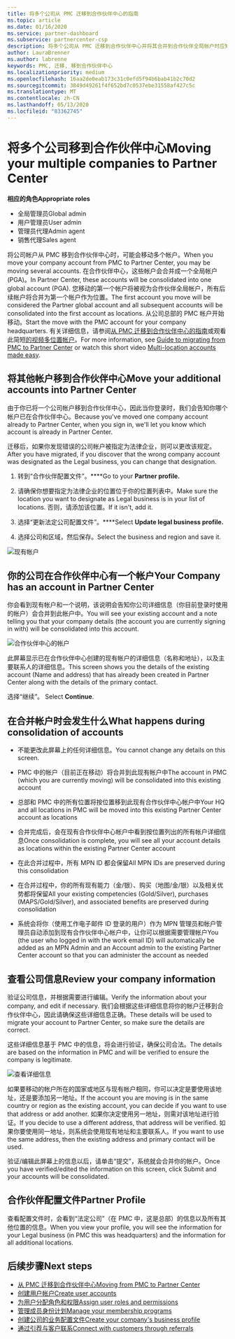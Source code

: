 ```yaml
---
title: 将多个公司从 PMC 迁移到合作伙伴中心的指南
ms.topic: article
ms.date: 01/16/2020
ms.service: partner-dashboard
ms.subservice: partnercenter-csp
description: 将多个公司从 PMC 迁移到合作伙伴中心并将其合并到合作伙伴全局帐户时应知道的内容。
author: LauraBrenner
ms.author: labrenne
keywords: PMC, 迁移, 移到合作伙伴中心
ms.localizationpriority: medium
ms.openlocfilehash: 16aa2de0eab173c31c0efd5f94b6bab41b2c70d2
ms.sourcegitcommit: 3849d49261f4f652bd7c0537ebe31558af427c5c
ms.translationtype: MT
ms.contentlocale: zh-CN
ms.lasthandoff: 05/13/2020
ms.locfileid: "83362745"
---
```

# <a name="moving-your-multiple-companies-to-partner-center"></a><span data-ttu-id="9ad82-104">将多个公司移到合作伙伴中心</span><span class="sxs-lookup"><span data-stu-id="9ad82-104">Moving your multiple companies to Partner Center</span></span>

<span data-ttu-id="9ad82-105">**相应的角色**</span><span class="sxs-lookup"><span data-stu-id="9ad82-105">**Appropriate roles**</span></span>

- <span data-ttu-id="9ad82-106">全局管理员</span><span class="sxs-lookup"><span data-stu-id="9ad82-106">Global admin</span></span>
- <span data-ttu-id="9ad82-107">用户管理员</span><span class="sxs-lookup"><span data-stu-id="9ad82-107">User admin</span></span>
- <span data-ttu-id="9ad82-108">管理员代理</span><span class="sxs-lookup"><span data-stu-id="9ad82-108">Admin agent</span></span>
- <span data-ttu-id="9ad82-109">销售代理</span><span class="sxs-lookup"><span data-stu-id="9ad82-109">Sales agent</span></span>

<span data-ttu-id="9ad82-110">将公司帐户从 PMC 移到合作伙伴中心时，可能会移动多个帐户。</span><span class="sxs-lookup"><span data-stu-id="9ad82-110">When you move your company account from PMC to Partner Center, you may be moving several accounts.</span></span> <span data-ttu-id="9ad82-111">在合作伙伴中心，这些帐户会合并成一个全局帐户 (PGA)。</span><span class="sxs-lookup"><span data-stu-id="9ad82-111">In Partner Center, these accounts will be consolidated into one global account (PGA).</span></span> <span data-ttu-id="9ad82-112">您移动的第一个帐户将被视为合作伙伴全局帐户，所有后续帐户将合并为第一个帐户作为位置。</span><span class="sxs-lookup"><span data-stu-id="9ad82-112">The first account you move will be considered the Partner global account and all subsequent accounts will be consolidated into the first account as locations.</span></span> <span data-ttu-id="9ad82-113">从公司总部的 PMC 帐户开始移动。</span><span class="sxs-lookup"><span data-stu-id="9ad82-113">Start the move with the PMC account for your company headquarters.</span></span> <span data-ttu-id="9ad82-114">有关详细信息，请参阅[从 PMC 迁移到合作伙伴中心的指南](guide-to-migration.md)或观看此简短[的视频多位置帐户](https://vimeo.com/290335248)。</span><span class="sxs-lookup"><span data-stu-id="9ad82-114">For more information, see [Guide to migrating from PMC to Partner Center](guide-to-migration.md) or watch this short video [Multi-location accounts made easy](https://vimeo.com/290335248).</span></span>

## <a name="move-your-additional-accounts-into-partner-center"></a><span data-ttu-id="9ad82-115">将其他帐户移到合作伙伴中心</span><span class="sxs-lookup"><span data-stu-id="9ad82-115">Move your additional accounts into Partner Center</span></span>

<span data-ttu-id="9ad82-116">由于你已将一个公司帐户移到合作伙伴中心，因此当你登录时，我们会告知你哪个帐户已在合作伙伴中心。</span><span class="sxs-lookup"><span data-stu-id="9ad82-116">Because you've moved one company account already to Partner Center, when you sign in, we'll let you know which account is already in Partner Center.</span></span>

<span data-ttu-id="9ad82-117">迁移后，如果你发现错误的公司帐户被指定为法律企业，则可以更改该规定。</span><span class="sxs-lookup"><span data-stu-id="9ad82-117">After you have migrated, if you discover that the wrong company account was designated as the Legal business, you can change that designation.</span></span>

1. <span data-ttu-id="9ad82-118">转到“合作伙伴配置文件”。\*\*\*\*</span><span class="sxs-lookup"><span data-stu-id="9ad82-118">Go to your **Partner profile.**</span></span>

2. <span data-ttu-id="9ad82-119">请确保你想要指定为法律企业的位置位于你的位置列表中。</span><span class="sxs-lookup"><span data-stu-id="9ad82-119">Make sure the location you want to designate as Legal business is in your list of locations.</span></span> <span data-ttu-id="9ad82-120">否则，请添加该位置。</span><span class="sxs-lookup"><span data-stu-id="9ad82-120">If it isn't, add it.</span></span>

3. <span data-ttu-id="9ad82-121">选择“更新法定公司配置文件”。\*\*\*\*</span><span class="sxs-lookup"><span data-stu-id="9ad82-121">Select **Update legal business profile.**</span></span>

4. <span data-ttu-id="9ad82-122">选择公司和区域，然后保存。</span><span class="sxs-lookup"><span data-stu-id="9ad82-122">Select the business and region and save it.</span></span>

![现有帐户](images/migration/accountwithus.png)

## <a name="your-company-has-an-account-in-partner-center"></a><span data-ttu-id="9ad82-124">你的公司在合作伙伴中心有一个帐户</span><span class="sxs-lookup"><span data-stu-id="9ad82-124">Your Company has an account in Partner Center</span></span>

<span data-ttu-id="9ad82-125">你会看到现有帐户和一个说明，该说明会告知你公司详细信息（你目前登录时使用的帐户）会合并到此帐户中。</span><span class="sxs-lookup"><span data-stu-id="9ad82-125">You will see your existing account and a note telling you that your company details (the account you are currently signing in with) will be consolidated into this account.</span></span>

![合作伙伴中心的帐户](images/migration/existingaccount2.png)

<span data-ttu-id="9ad82-127">此屏幕显示已在合作伙伴中心创建的现有帐户的详细信息（名称和地址），以及主要联系人的详细信息。</span><span class="sxs-lookup"><span data-stu-id="9ad82-127">This screen shows you the details of the existing account (Name and address) that has already been created in Partner Center along with the details of the primary contact.</span></span>

<span data-ttu-id="9ad82-128">选择“继续”。 </span><span class="sxs-lookup"><span data-stu-id="9ad82-128">Select **Continue**.</span></span>

## <a name="what-happens-during-consolidation-of-accounts"></a><span data-ttu-id="9ad82-129">在合并帐户时会发生什么</span><span class="sxs-lookup"><span data-stu-id="9ad82-129">What happens during consolidation of accounts</span></span>

- <span data-ttu-id="9ad82-130">不能更改此屏幕上的任何详细信息。</span><span class="sxs-lookup"><span data-stu-id="9ad82-130">You cannot change any details on this screen.</span></span>

- <span data-ttu-id="9ad82-131">PMC 中的帐户（目前正在移动）将合并到此现有帐户中</span><span class="sxs-lookup"><span data-stu-id="9ad82-131">The account in PMC (which you are currently moving) will be consolidated into this existing account</span></span>

- <span data-ttu-id="9ad82-132">总部和 PMC 中的所有位置将按位置移到此现有合作伙伴中心帐户中</span><span class="sxs-lookup"><span data-stu-id="9ad82-132">Your HQ and all locations in PMC will be moved into this existing Partner Center account as locations</span></span>

- <span data-ttu-id="9ad82-133">合并完成后，会在现有合作伙伴中心帐户中看到按位置列出的所有帐户详细信息</span><span class="sxs-lookup"><span data-stu-id="9ad82-133">Once consolidation is complete, you will see all your account details as locations within the existing Partner Center account</span></span>

- <span data-ttu-id="9ad82-134">在此合并过程中，所有 MPN ID 都会保留</span><span class="sxs-lookup"><span data-stu-id="9ad82-134">All MPN IDs are preserved during this consolidation</span></span>

- <span data-ttu-id="9ad82-135">在合并过程中，你的所有现有能力（金/银）、购买（地图/金/银）以及相关优势都将保留</span><span class="sxs-lookup"><span data-stu-id="9ad82-135">All your existing competencies (Gold/Silver), purchases (MAPS/Gold/Silver), and associated benefits are preserved during consolidation</span></span>

- <span data-ttu-id="9ad82-136">系统会将你（使用工作电子邮件 ID 登录的用户）作为 MPN 管理员和帐户管理员自动添加到现有合作伙伴中心帐户中，让你可以根据需要管理帐户</span><span class="sxs-lookup"><span data-stu-id="9ad82-136">You (the user who logged in with the work email ID) will automatically be added as an MPN Admin and an Account admin to the existing Partner Center account so that you can administer the account as needed</span></span>

## <a name="review-your-company-information"></a><span data-ttu-id="9ad82-137">查看公司信息</span><span class="sxs-lookup"><span data-stu-id="9ad82-137">Review your company information</span></span>

<span data-ttu-id="9ad82-138">验证公司信息，并根据需要进行编辑。</span><span class="sxs-lookup"><span data-stu-id="9ad82-138">Verify the information about your company, and edit if necessary.</span></span>  <span data-ttu-id="9ad82-139">我们会根据这些详细信息将你的帐户迁移到合作伙伴中心，因此请确保这些详细信息正确。</span><span class="sxs-lookup"><span data-stu-id="9ad82-139">These details will be used to migrate your account to Partner Center, so make sure the details are correct.</span></span>

<span data-ttu-id="9ad82-140">这些详细信息基于 PMC 中的信息，将会进行验证，确保公司合法。</span><span class="sxs-lookup"><span data-stu-id="9ad82-140">The details are based on the information in PMC and will be verified to ensure the company is legitimate.</span></span>

![查看详细信息](images/migration/review.png)

<span data-ttu-id="9ad82-142">如果要移动的帐户所在的国家或地区与现有帐户相同，你可以决定是要使用该地址，还是要添加另一地址。</span><span class="sxs-lookup"><span data-stu-id="9ad82-142">If the account you are moving is in the same country or region as the existing account, you can decide if you want to use that address or add another.</span></span> <span data-ttu-id="9ad82-143">如果你决定使用另一地址，则需对该地址进行验证。</span><span class="sxs-lookup"><span data-stu-id="9ad82-143">If you decide to use a different address, that address will be verified.</span></span> <span data-ttu-id="9ad82-144">如果你要使用同一地址，则系统会使用现有地址和主要联系人。</span><span class="sxs-lookup"><span data-stu-id="9ad82-144">If you want to use the same address, then the existing address and primary contact will be used.</span></span>

<span data-ttu-id="9ad82-145">验证/编辑此屏幕上的信息以后，请单击“提交”，系统就会合并你的帐户。</span><span class="sxs-lookup"><span data-stu-id="9ad82-145">Once you have verified/edited the information on this screen, click Submit and your accounts will be consolidated.</span></span>

## <a name="partner-profile"></a><span data-ttu-id="9ad82-146">合作伙伴配置文件</span><span class="sxs-lookup"><span data-stu-id="9ad82-146">Partner Profile</span></span>

<span data-ttu-id="9ad82-147">查看配置文件时，会看到“法定公司”（在 PMC 中，这是总部）的信息以及所有其他位置的信息。</span><span class="sxs-lookup"><span data-stu-id="9ad82-147">When you view your profile, you will see the information for your Legal business (in PMC this was headquarters) and the information for all additional locations.</span></span>

## <a name="next-steps"></a><span data-ttu-id="9ad82-148">后续步骤</span><span class="sxs-lookup"><span data-stu-id="9ad82-148">Next steps</span></span>

- [<span data-ttu-id="9ad82-149">从 PMC 迁移到合作伙伴中心</span><span class="sxs-lookup"><span data-stu-id="9ad82-149">Moving from PMC to Partner Center</span></span>](move-pmc-pc-map.md)
- [<span data-ttu-id="9ad82-150">创建用户帐户</span><span class="sxs-lookup"><span data-stu-id="9ad82-150">Create user accounts</span></span>](create-user-accounts-and-set-permissions.md)
- [<span data-ttu-id="9ad82-151">为用户分配角色和权限</span><span class="sxs-lookup"><span data-stu-id="9ad82-151">Assign user roles and permissions</span></span>](permissions-overview.md)
- [<span data-ttu-id="9ad82-152">管理成员身份计划</span><span class="sxs-lookup"><span data-stu-id="9ad82-152">Manage your membership programs</span></span>](renew-mpn-offers.md)
- [<span data-ttu-id="9ad82-153">创建公司的业务配置文件</span><span class="sxs-lookup"><span data-stu-id="9ad82-153">Create your company's business profile</span></span>](create-a-marketing-profile.md)
- [<span data-ttu-id="9ad82-154">通过引荐与客户联系</span><span class="sxs-lookup"><span data-stu-id="9ad82-154">Connect with customers through referrals</span></span>](responding-to-referrals.md)
